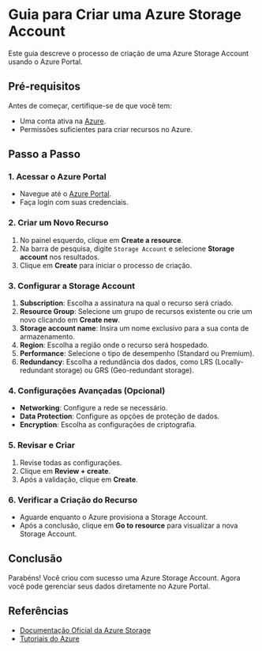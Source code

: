 # Guia para Criar uma Azure Storage Account

Este guia descreve o processo de criação de uma Azure Storage Account usando o Azure Portal.

## Pré-requisitos

Antes de começar, certifique-se de que você tem:

- Uma conta ativa na [Azure](https://portal.azure.com/).
- Permissões suficientes para criar recursos no Azure.

## Passo a Passo

### 1. Acessar o Azure Portal

- Navegue até o [Azure Portal](https://portal.azure.com/).
- Faça login com suas credenciais.

### 2. Criar um Novo Recurso

1. No painel esquerdo, clique em **Create a resource**.
2. Na barra de pesquisa, digite `Storage Account` e selecione **Storage account** nos resultados.
3. Clique em **Create** para iniciar o processo de criação.

### 3. Configurar a Storage Account

1. **Subscription**: Escolha a assinatura na qual o recurso será criado.
2. **Resource Group**: Selecione um grupo de recursos existente ou crie um novo clicando em **Create new**.
3. **Storage account name**: Insira um nome exclusivo para a sua conta de armazenamento.
4. **Region**: Escolha a região onde o recurso será hospedado.
5. **Performance**: Selecione o tipo de desempenho (Standard ou Premium).
6. **Redundancy**: Escolha a redundância dos dados, como LRS (Locally-redundant storage) ou GRS (Geo-redundant storage).

### 4. Configurações Avançadas (Opcional)

- **Networking**: Configure a rede se necessário.
- **Data Protection**: Configure as opções de proteção de dados.
- **Encryption**: Escolha as configurações de criptografia.

### 5. Revisar e Criar

1. Revise todas as configurações.
2. Clique em **Review + create**.
3. Após a validação, clique em **Create**.

### 6. Verificar a Criação do Recurso

- Aguarde enquanto o Azure provisiona a Storage Account.
- Após a conclusão, clique em **Go to resource** para visualizar a nova Storage Account.

## Conclusão

Parabéns! Você criou com sucesso uma Azure Storage Account. Agora você pode gerenciar seus dados diretamente no Azure Portal.

## Referências

- [Documentação Oficial da Azure Storage](https://docs.microsoft.com/azure/storage/)
- [Tutoriais do Azure](https://docs.microsoft.com/azure/tutorials/)

